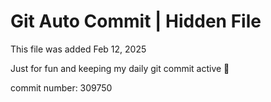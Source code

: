 # Git Auto Commit | Hidden File

This file was added Feb 12, 2025

Just for fun and keeping my daily git commit active 🤪

commit number: 309750
